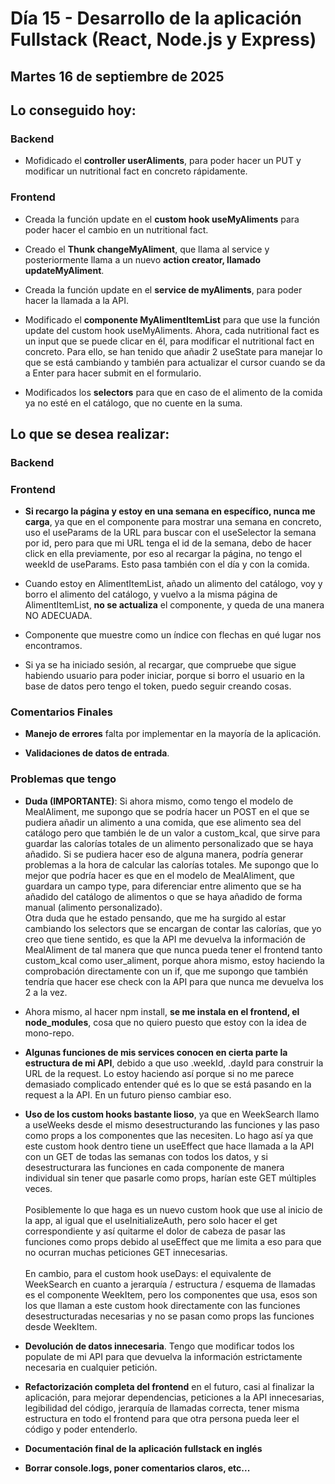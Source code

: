 # Día 15 - Desarrollo de la aplicación Fullstack (React, Node.js y Express)

## Martes 16 de septiembre de 2025

## Lo conseguido hoy:

### Backend

- Mofidicado el **controller userAliments**, para poder hacer un PUT y modificar un nutritional fact en concreto rápidamente.

### Frontend

- Creada la función update en el **custom hook useMyAliments** para poder hacer el cambio en un nutritional fact.

- Creado el **Thunk changeMyAliment**, que llama al service y posteriormente llama a un nuevo **action creator, llamado updateMyAliment**.

- Creada la función update en el **service de myAliments**, para poder hacer la llamada a la API.

- Modificado el **componente MyAlimentItemList** para que use la función update del custom hook useMyAliments. Ahora, cada nutritional fact es un input que se puede clicar en él, para modificar el nutritional fact en concreto. Para ello, se han tenido que añadir 2 useState para manejar lo que se está cambiando y también para actualizar el cursor cuando se da a Enter para hacer submit en el formulario.

- Modificados los **selectors** para que en caso de el alimento de la comida ya no esté en el catálogo, que no cuente en la suma.

## Lo que se desea realizar:

### Backend

### Frontend

- **Si recargo la página y estoy en una semana en específico, nunca me carga**, ya que en el componente para mostrar una semana en concreto, uso el useParams de la URL para buscar con el useSelector la semana por id, pero para que mi URL tenga el id de la semana, debo de hacer click en ella previamente, por eso al recargar la página, no tengo el weekId de useParams. Esto pasa también con el día y con la comida.

- Cuando estoy en AlimentItemList, añado un alimento del catálogo, voy y borro el alimento del catálogo, y vuelvo a la misma página de AlimentItemList, **no se actualiza** el componente, y queda de una manera NO ADECUADA.

- Componente que muestre como un índice con flechas en qué lugar nos encontramos.

- Si ya se ha iniciado sesión, al recargar, que compruebe que sigue habiendo usuario para poder iniciar, porque si borro el usuario en la base de datos pero tengo el token, puedo seguir creando cosas.

### Comentarios Finales

- **Manejo de errores** falta por implementar en la mayoría de la aplicación.

- **Validaciones de datos de entrada**.

### Problemas que tengo

- **Duda (IMPORTANTE)**: Si ahora mismo, como tengo el modelo de MealAliment, me supongo que se podría hacer un POST en el que se pudiera añadir un alimento a una comida, que ese alimento sea del catálogo pero que también le de un valor a custom_kcal, que sirve para guardar las calorías totales de un alimento personalizado que se haya añadido. Si se pudiera hacer eso de alguna manera, podría generar problemas a la hora de calcular las calorías totales. Me supongo que lo mejor que podría hacer es que en el modelo de MealAliment, que guardara un campo type, para diferenciar entre alimento que se ha añadido del catálogo de alimentos o que se haya añadido de forma manual (alimento personalizado).<br> Otra duda que he estado pensando, que me ha surgido al estar cambiando los selectors que se encargan de contar las calorías, que yo creo que tiene sentido, es que la API me devuelva la información de MealAliment de tal manera que que nunca pueda tener el frontend tanto custom_kcal como user_aliment, porque ahora mismo, estoy haciendo la comprobación directamente con un if, que me supongo que también tendría que hacer ese check con la API para que nunca me devuelva los 2 a la vez.

- Ahora mismo, al hacer npm install, **se me instala en el frontend, el node_modules**, cosa que no quiero puesto que estoy con la idea de mono-repo.

- **Algunas funciones de mis services conocen en cierta parte la estructura de mi API**, debido a que uso .weekId, .dayId para construir la URL de la request. Lo estoy haciendo así porque si no me parece demasiado complicado entender qué es lo que se está pasando en la request a la API. En un futuro pienso cambiar eso.

- **Uso de los custom hooks bastante lioso**, ya que en WeekSearch llamo a useWeeks desde el mismo desestructurando las funciones y las paso como props a los componentes que las necesiten. Lo hago así ya que este custom hook dentro tiene un useEffect que hace llamada a la API con un GET de todas las semanas con todos los datos, y si desestructurara las funciones en cada componente de manera individual sin tener que pasarle como props, harían este GET múltiples veces.<br><br>Posiblemente lo que haga es un nuevo custom hook que use al inicio de la app, al igual que el useInitializeAuth, pero solo hacer el get correspondiente y así quitarme el dolor de cabeza de pasar las funciones como props debido al useEffect que me limita a eso para que no ocurran muchas peticiones GET innecesarias.<br><br>En cambio, para el custom hook useDays: el equivalente de WeekSearch en cuanto a jerarquía / estructura / esquema de llamadas es el componente WeekItem, pero los componentes que usa, esos son los que llaman a este custom hook directamente con las funciones desestructuradas necesarias y no se pasan como props las funciones desde WeekItem.

- **Devolución de datos innecesaria**. Tengo que modificar todos los populate de mi API para que devuelva la información estrictamente necesaria en cualquier petición.

- **Refactorización completa del frontend** en el futuro, casi al finalizar la aplicación, para mejorar dependencias, peticiones a la API innecesarias, legibilidad del código, jerarquía de llamadas correcta, tener misma estructura en todo el frontend para que otra persona pueda leer el código y poder entenderlo.

- **Documentación final de la aplicación fullstack en inglés**

- **Borrar console.logs, poner comentarios claros, etc...**
